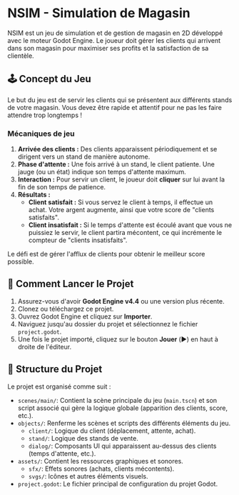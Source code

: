 # NSIM - Simulation de Magasin

NSIM est un jeu de simulation et de gestion de magasin en 2D développé avec le moteur Godot Engine. Le joueur doit gérer les clients qui arrivent dans son magasin pour maximiser ses profits et la satisfaction de sa clientèle.

## 🕹️ Concept du Jeu

Le but du jeu est de servir les clients qui se présentent aux différents stands de votre magasin. Vous devez être rapide et attentif pour ne pas les faire attendre trop longtemps !

### Mécaniques de jeu
1.  **Arrivée des clients :** Des clients apparaissent périodiquement et se dirigent vers un stand de manière autonome.
2.  **Phase d'attente :** Une fois arrivé à un stand, le client patiente. Une jauge (ou un état) indique son temps d'attente maximum.
3.  **Interaction :** Pour servir un client, le joueur doit **cliquer** sur lui avant la fin de son temps de patience.
4.  **Résultats :**
    *   **Client satisfait :** Si vous servez le client à temps, il effectue un achat. Votre argent augmente, ainsi que votre score de "clients satisfaits".
    *   **Client insatisfait :** Si le temps d'attente est écoulé avant que vous ne puissiez le servir, le client partira mécontent, ce qui incrémente le compteur de "clients insatisfaits".

Le défi est de gérer l'afflux de clients pour obtenir le meilleur score possible.

## 🚀 Comment Lancer le Projet

1.  Assurez-vous d'avoir **Godot Engine v4.4** ou une version plus récente.
2.  Clonez ou téléchargez ce projet.
3.  Ouvrez Godot Engine et cliquez sur **Importer**.
4.  Naviguez jusqu'au dossier du projet et sélectionnez le fichier `project.godot`.
5.  Une fois le projet importé, cliquez sur le bouton **Jouer** (▶️) en haut à droite de l'éditeur.

## 📂 Structure du Projet

Le projet est organisé comme suit :

-   `scenes/main/`: Contient la scène principale du jeu (`main.tscn`) et son script associé qui gère la logique globale (apparition des clients, score, etc.).
-   `objects/`: Renferme les scènes et scripts des différents éléments du jeu.
    -   `client/`: Logique du client (déplacement, attente, achat).
    -   `stand/`: Logique des stands de vente.
    -   `dialog/`: Composants UI qui apparaissent au-dessus des clients (temps d'attente, etc.).
-   `assets/`: Contient les ressources graphiques et sonores.
    -   `sfx/`: Effets sonores (achats, clients mécontents).
    -   `svgs/`: Icônes et autres éléments visuels.
-   `project.godot`: Le fichier principal de configuration du projet Godot.
